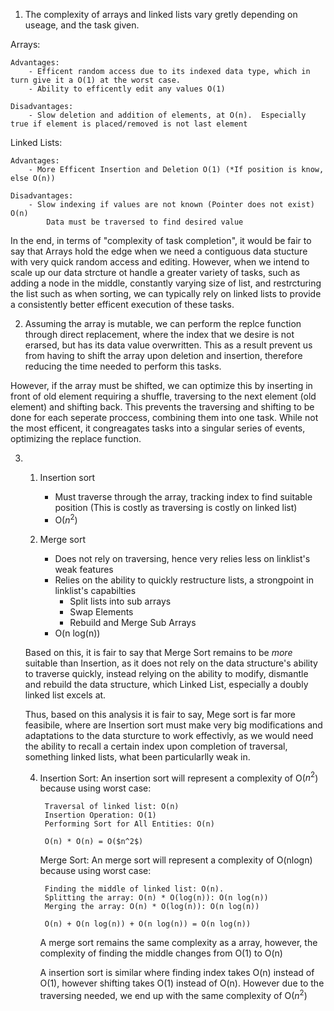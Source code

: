 1) The complexity of arrays and linked lists vary gretly depending on useage, and the task given.

Arrays:

    Advantages:
        - Efficent random access due to its indexed data type, which in turn give it a O(1) at the worst case.
        - Ability to efficently edit any values O(1)

    Disadvantages:
        - Slow deletion and addition of elements, at O(n).  Especially true if element is placed/removed is not last element


Linked Lists:

    Advantages:
        - More Efficent Insertion and Deletion O(1) (*If position is know, else O(n))

    Disadvantages:
        - Slow indexing if values are not known (Pointer does not exist) O(n)
            Data must be traversed to find desired value

In the end, in terms of "complexity of task completion", it would be fair to say that Arrays hold the edge when we need a contiguous data stucture with very quick random access and editing.  However, when we intend to scale up our data strcture ot handle a greater variety of tasks, such as adding a node in the middle, constantly varying size of list, and restrcturing the list such as when sorting, we can typically rely on linked lists to provide a consistently better efficent execution of these tasks.

2) Assuming the array is mutable, we can perform the replce function through direct replacement, where the index that we desire is not erarsed, but has its data value overwritten.  This as a result prevent us from having to shift the array upon deletion and insertion, therefore reducing the time needed to perform this tasks.

However, if the array must be shifted, we can optimize this by inserting in front of old element requiring a shuffle, traversing to the next element (old element) and shifting back.  This prevents the traversing and shifting to be done for each seperate proccess, combining them into one task.  While not the most efficent, it congreagates tasks into a singular series of events, optimizing the replace function.

3) 
    1. Insertion sort
        - Must traverse through the array, tracking index to find suitable position (This is costly as traversing is costly on linked list)
        - O($n^2$)

    2. Merge sort
        - Does not rely on traversing, hence very relies less on linklist's weak features
        - Relies on the ability to quickly restructure lists, a strongpoint in linklist's capabilties
            - Split lists into sub arrays
            - Swap Elements
            - Rebuild and Merge Sub Arrays
        - O(n log(n))

    Based on this, it is fair to say that Merge Sort remains to be *more* suitable than Insertion, as it does not rely on the data structure's ability to traverse quickly, instead relying on the ability to modify, dismantle and rebuild the data structure, which Linked List, especially a doubly linked list excels at.

    Thus, based on this analysis it is fair to say, Mege sort is far more feasibile, where are Insertion sort must make very big modifications and adaptations to the data sturcture to work effectivly, as we would need the ability to recall a certain index upon completion of traversal, something linked lists, what been particularlly weak in.


    4) 
        Insertion Sort: An insertion sort will represent a complexity of O($n^2$) because using worst case:

            Traversal of linked list: O(n)
            Insertion Operation: O(1)
            Performing Sort for All Entities: O(n)

            O(n) * O(n) = O($n^2$)

        Merge Sort:  An merge sort will represent a complexity of O(nlogn) because using worst case:

            Finding the middle of linked list: O(n).
            Splitting the array: O(n) * O(log(n)): O(n log(n))
            Merging the array: O(n) * O(log(n)): O(n log(n))

            O(n) + O(n log(n)) + O(n log(n)) = O(n log(n))

        A merge sort remains the same complexity as a array, however, the complexity of finding the middle changes from O(1) to O(n)

        A insertion sort is similar where finding index takes O(n) instead of O(1), however shifting takes O(1) instead of O(n).
        However due to the traversing needed, we end up with the same complexity of O($n^2$)

    